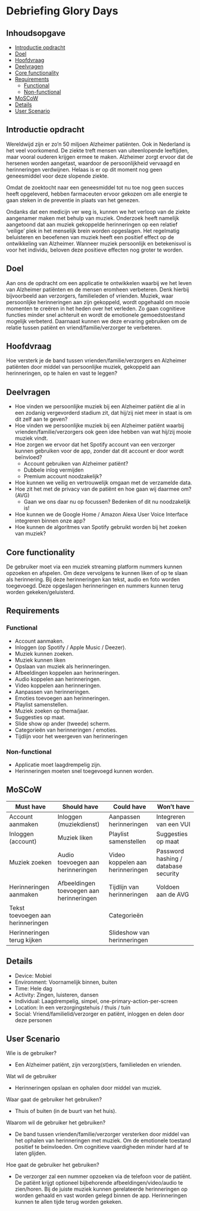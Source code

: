 # Debriefing Glory Days

## Inhoudsopgave

* [Introductie opdracht](#Introductie-opdracht)
* [Doel](#Doel)
* [Hoofdvraag](#Hoofdvraag)
* [Deelvragen](#Deelvragen)
* [Core functionality](#Core-functionality)
* [Requirements](#Requirements)
  * [Functional](#Functional)
  * [Non-functional](#Non-functional)
* [MoSCoW](#MoSCoW)
* [Details](#Details)
* [User Scenario](#User-Scenario)

## Introductie opdracht
Wereldwijd zijn er zo’n 50 miljoen Alzheimer patiënten. Ook in Nederland is het veel voorkomend. De ziekte treft mensen van uiteenlopende leeftijden, maar vooral ouderen krijgen ermee te maken. Alzheimer zorgt ervoor dat de hersenen worden aangetast, waardoor de persoonlijkheid vervaagd en herinneringen verdwijnen. Helaas is er op dit moment nog geen geneesmiddel voor deze slopende ziekte. 

Omdat de zoektocht naar een geneesmiddel tot nu toe nog geen succes heeft opgeleverd, hebben farmaceuten ervoor gekozen om alle energie te gaan steken in de preventie in plaats van het genezen.

Ondanks dat een medicijn ver weg is, kunnen we het verloop van de ziekte aangenamer maken met behulp van muziek. Onderzoek heeft namelijk aangetoond dat aan muziek gekoppelde herinneringen op een relatief ‘veilige’ plek in het menselijk brein worden opgeslagen. Het regelmatig beluisteren en beoefenen van muziek heeft een positief effect op de ontwikkeling van Alzheimer. Wanneer muziek persoonlijk en betekenisvol is voor het individu, beloven deze positieve effecten nog groter te worden.


## Doel
Aan ons de opdracht om een applicatie te ontwikkelen waarbij we het leven van Alzheimer patiënten en de mensen eromheen verbeteren. Denk hierbij bijvoorbeeld aan verzorgers, familieleden of vrienden. Muziek, waar persoonlijke herinneringen aan zijn gekoppeld, wordt opgehaald om mooie momenten te creëren in het heden over het verleden. Zo gaan cognitieve functies minder snel achteruit en wordt de emotionele gemoedstoestand mogelijk verbeterd. Daarnaast kunnen we deze ervaring gebruiken om de relatie tussen patiënt en vriend/familie/verzorger te verbeteren.


## Hoofdvraag
Hoe versterk je de band tussen vrienden/familie/verzorgers en Alzheimer patiënten door middel van persoonlijke muziek, gekoppeld aan herinneringen, op te halen en vast te leggen?

## Deelvragen 
- Hoe vinden we persoonlijke muziek bij een Alzheimer patiënt die al in een zodanig vergevorderd stadium zit, dat hij/zij niet meer in staat is om dit zelf aan te geven? 
- Hoe vinden we persoonlijke muziek bij een Alzheimer patiënt waarbij vrienden/familie/verzorgers ook geen idee hebben van wat hij/zij mooie muziek vindt.
- Hoe zorgen we ervoor dat het Spotify account van een verzorger kunnen gebruiken voor de app, zonder dat dit account er door wordt beïnvloed?
  - Account gebruiken van Alzheimer patiënt?
  - Dubbele inlog vermijden
  - Premium account noodzakelijk?
- Hoe kunnen we veilig en vertrouwelijk omgaan met de verzamelde data.
- Hoe zit het met de privacy van de patiënt en hoe gaan wij daarmee om? (AVG)
  - Gaan we ons daar nu op focussen? Bedenken of dit nu noodzakelijk is!
- Hoe kunnen we de Google Home / Amazon Alexa User Voice Interface integreren binnen onze app?
- Hoe kunnen de algoritmes van Spotify gebruikt worden bij het zoeken van muziek?


## Core functionality 
De gebruiker moet via een muziek streaming platform nummers kunnen opzoeken en afspelen. Om deze vervolgens te kunnen liken of op te slaan als herinnering. Bij deze herinneringen kan tekst, audio en foto worden toegevoegd. Deze opgeslagen herinneringen en nummers kunnen terug worden gekeken/geluisterd.

## Requirements
### Functional
- Account aanmaken.
- Inloggen (op Spotify / Apple Music / Deezer).
- Muziek kunnen zoeken.
- Muziek kunnen liken
- Opslaan van muziek als herinneringen.
- Afbeeldingen koppelen aan herinneringen.
- Audio koppelen aan herinneringen.
- Video koppelen aan herinneringen.
- Aanpassen van herinneringen.
- Emoties toevoegen aan herinneringen.
- Playlist samenstellen.
- Muziek zoeken op thema/jaar.
- Suggesties op maat.
- Slide show op ander (tweede) scherm.
- Categorieën van herinneringen / emoties.
- Tijdlijn voor het weergeven van herinneringen 

### Non-functional
- Applicatie moet laagdrempelig zijn.
- Herinneringen moeten snel toegevoegd kunnen worden.

## MoSCoW

| Must have  | Should have | Could have | Won’t have |
| ------------- | ------------- | ------------- | ------------- |
| Account aanmaken | Inloggen (muziekdienst) | Aanpassen herinneringen | Integreren van een VUI |
| Inloggen (account) | Muziek liken | Playlist samenstellen | Suggesties op maat |
| Muziek zoeken | Audio toevoegen aan herinneringen | Video koppelen aan herinneringen | Password hashing / database security |
| Herinneringen aanmaken | Afbeeldingen toevoegen aan herinneringen | Tijdlijn van herinneringen | Voldoen aan de AVG |
| Tekst toevoegen aan herinneringen |  | Categorieën |
| Herinneringen terug kijken |  | Slideshow van herinneringen |

## Details
- Device: Mobiel
- Environment: Voornamelijk binnen, buiten
- Time: Hele dag
- Activity: Zingen, luisteren, dansen
- Individual: Laagdrempelig, simpel, one-primary-action-per-screen
- Location: In een verzorgingstehuis / thuis / tuin
- Social: Vriend/familielid/verzorger en patiënt, inloggen en delen door deze personen

## User Scenario

Wie is de gebruiker?

- Een Alzheimer patiënt, zijn verzorg(st)ers, familieleden en vrienden.

Wat wil de gebruiker 

- Herinneringen opslaan en ophalen door middel van muziek.

Waar gaat de gebruiker het gebruiken?

- Thuis of buiten (in de buurt van het huis).

Waarom wil de gebruiker het gebruiken?

- De band tussen vrienden/familie/verzorger versterken door middel van het ophalen van herinneringen met muziek. Om de emotionele toestand positief te beïnvloeden. Om cognitieve vaardigheden minder hard af te laten glijden.

Hoe gaat de gebruiker het gebruiken?

- De verzorger zal een nummer opzoeken via de telefoon voor de patiënt. De patiënt krijgt optioneel bijbehorende afbeeldingen/video/audio te zien/horen. Bij de juiste muziek kunnen gerelateerde herinneringen op worden gehaald en vast worden gelegd binnen de app. Herinneringen kunnen te allen tijde terug worden gekeken.

